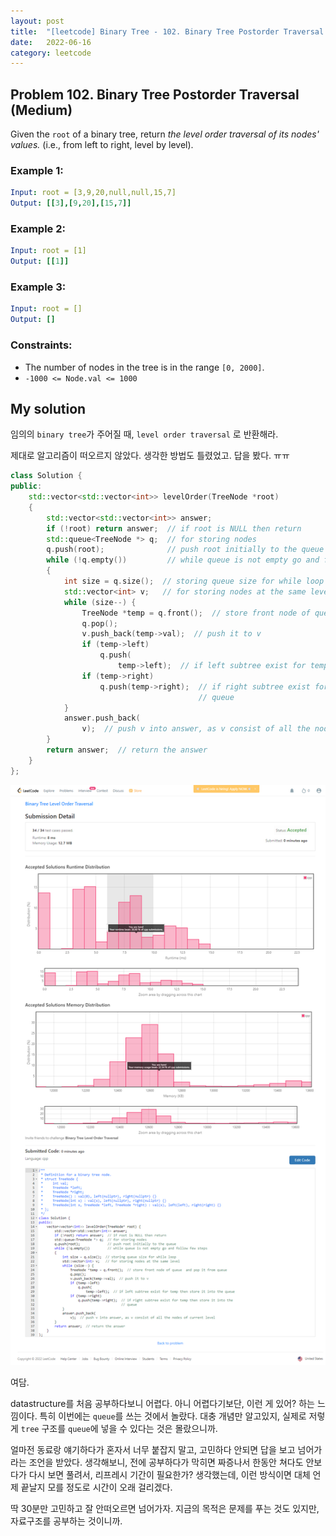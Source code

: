 ```yaml
---
layout: post
title:  "[leetcode] Binary Tree - 102. Binary Tree Postorder Traversal (Medium)"
date:   2022-06-16
category: leetcode
---
```


## Problem 102. Binary Tree Postorder Traversal (Medium)
Given the `root` of a binary tree, return *the level order traversal of its nodes' values.* (i.e., from left to right, level by level).

### Example 1:
```yaml
Input: root = [3,9,20,null,null,15,7]
Output: [[3],[9,20],[15,7]]
```

### Example 2:
```yaml
Input: root = [1]
Output: [[1]]
```

### Example 3:
```yaml
Input: root = []
Output: []
```

### Constraints:
* The number of nodes in the tree is in the range `[0, 2000]`.
* `-1000 <= Node.val <= 1000`

## My solution

임의의 `binary tree`가 주어질 때, `level order traversal` 로 반환해라.

제대로 알고리즘이 떠오르지 않았다. 생각한 방법도 틀렸었고. 답을 봤다.  ㅠㅠ 

```cpp
class Solution {
public:
    std::vector<std::vector<int>> levelOrder(TreeNode *root)
    {
        std::vector<std::vector<int>> answer;
        if (!root) return answer;  // if root is NULL then return
        std::queue<TreeNode *> q;  // for storing nodes
        q.push(root);              // push root initially to the queue
        while (!q.empty())         // while queue is not empty go and follow few steps
        {
            int size = q.size();  // storing queue size for while loop
            std::vector<int> v;   // for storing nodes at the same level
            while (size--) {
                TreeNode *temp = q.front();  // store front node of queue  and pop it from queue
                q.pop();
                v.push_back(temp->val);  // push it to v
                if (temp->left)
                    q.push(
                        temp->left);  // if left subtree exist for temp then store it into the queue
                if (temp->right)
                    q.push(temp->right);  // if right subtree exist for temp then store it into the
                                          // queue
            }
            answer.push_back(
                v);  // push v into answer, as v consist of all the nodes of current level
        }
        return answer;  // return the answer
    }
};
```

![alt text](/public/img/leetcode/leetcode-binarytree-102.png)

여담.

datastructure를 처음 공부하다보니 어렵다. 아니 어렵다기보단, 이런 게 있어? 하는 느낌이다. 특히 이번에는 `queue`를 쓰는 것에서 놀랐다. 대충 개념만 알고있지, 실제로 저렇게 `tree` 구조를 `queue`에 넣을 수 있다는 것은 몰랐으니까. 

얼마전 동료랑 얘기하다가 혼자서 너무 붙잡지 말고, 고민하다 안되면 답을 보고 넘어가라는 조언을 받았다. 생각해보니, 전에 공부하다가 막히면 짜증나서 한동안 쳐다도 안보다가 다시 보면 풀려서, 리프레시 기간이 필요한가? 생각했는데, 이런 방식이면 대체 언제 끝날지 모를 정도로 시간이 오래 걸리겠다.

딱 30분만 고민하고 잘 안떠오르면 넘어가자. 지금의 목적은 문제를 푸는 것도 있지만, 자료구조를 공부하는 것이니까.